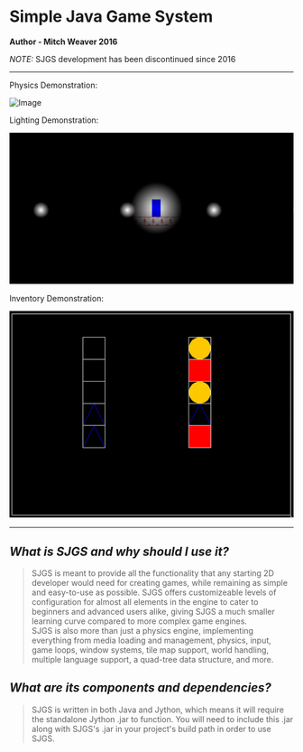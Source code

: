 # Simple Java Game System

**Author - Mitch Weaver 2016**


*NOTE:* SJGS development has been discontinued since 2016

-------------------------------------------------------------------------------

Physics Demonstration:

![Image](res/physics-demo.gif)

Lighting Demonstration:

![Image](res/lighting-demo.gif)

Inventory Demonstration:

![Image](res/inventory-demo.gif)

--------------------------------------------------------------------------------------

## *What is SJGS and why should I use it?*

> SJGS is meant to provide all the functionality that any starting 2D
 developer would need for creating games, while remaining as simple and
 easy-to-use as possible. SJGS offers customizeable levels of
 configuration for almost all elements in the engine to cater to
 beginners and advanced users alike, giving SJGS a much smaller
 learning curve compared to more complex game engines.  
 SJGS is also more than just a physics engine, implementing everything
 from media loading and management, physics, input, game loops, window
 systems, tile map support, world handling, multiple language support,
 a quad-tree data structure, and more.

## *What are its components and dependencies?*

> SJGS is written in both Java and Jython, which means it will require the standalone Jython .jar to function. You will need to include this .jar along with SJGS's .jar in your project's build path in order to use SJGS.

